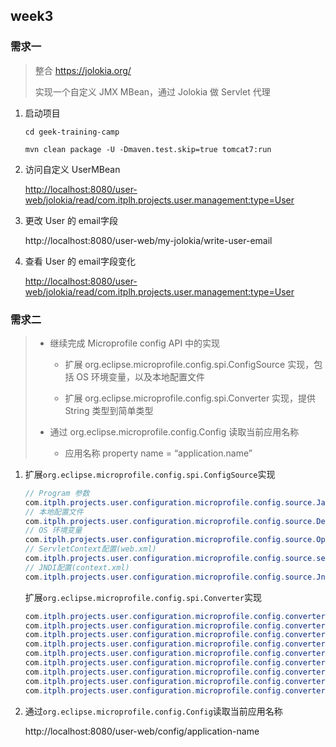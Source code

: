 ## week3

### 需求一

>整合 https://jolokia.org/
>
>实现一个自定义 JMX MBean，通过 Jolokia 做 Servlet 代理

1. 启动项目

    ```
    cd geek-training-camp
    
    mvn clean package -U -Dmaven.test.skip=true tomcat7:run
    ```
    
2. 访问自定义 UserMBean

    [http://localhost:8080/user-web/jolokia/read/com.itplh.projects.user.management:type=User](http://localhost:8080/user-web/jolokia/read/com.itplh.projects.user.management:type=User)

3. 更改 User 的 email字段

    http://localhost:8080/user-web/my-jolokia/write-user-email

4. 查看 User 的 email字段变化

    [http://localhost:8080/user-web/jolokia/read/com.itplh.projects.user.management:type=User](http://localhost:8080/user-web/jolokia/read/com.itplh.projects.user.management:type=User)

### 需求二

> - 继续完成 Microprofile config API 中的实现
>
>   - 扩展 org.eclipse.microprofile.config.spi.ConfigSource 实现，包括 OS 环境变量，以及本地配置文件
>
>   - 扩展 org.eclipse.microprofile.config.spi.Converter 实现，提供 String 类型到简单类型
>
> - 通过 org.eclipse.microprofile.config.Config 读取当前应用名称
>
>   - 应用名称 property name = “application.name”

1. 扩展`org.eclipse.microprofile.config.spi.ConfigSource`实现

    ```java
    // Program 参数
    com.itplh.projects.user.configuration.microprofile.config.source.JavaSystemPropertiesConfigSource
    // 本地配置文件
    com.itplh.projects.user.configuration.microprofile.config.source.DefaultResourceConfigSource
    // OS 环境变量
    com.itplh.projects.user.configuration.microprofile.config.source.OperationSystemEnvironmentVariablesConfigSource
    // ServletContext配置(web.xml)
    com.itplh.projects.user.configuration.microprofile.config.source.servlet.ServletContextConfigSource
    // JNDI配置(context.xml)
    com.itplh.projects.user.configuration.microprofile.config.source.JndiConfigSource
    ```
    
    扩展`org.eclipse.microprofile.config.spi.Converter`实现
    
    ```java
    com.itplh.projects.user.configuration.microprofile.config.converter.StringToByteConverter
    com.itplh.projects.user.configuration.microprofile.config.converter.StringToShortConverter
    com.itplh.projects.user.configuration.microprofile.config.converter.StringToIntegerConverter
    com.itplh.projects.user.configuration.microprofile.config.converter.StringToLongConverter
    com.itplh.projects.user.configuration.microprofile.config.converter.StringToFloatConverter
    com.itplh.projects.user.configuration.microprofile.config.converter.StringToDoubleConverter
    com.itplh.projects.user.configuration.microprofile.config.converter.StringToBooleanConverter
    com.itplh.projects.user.configuration.microprofile.config.converter.StringToCharacterConverter
    com.itplh.projects.user.configuration.microprofile.config.converter.StringToStringConverter
    ```

2. 通过`org.eclipse.microprofile.config.Config`读取当前应用名称

    http://localhost:8080/user-web/config/application-name
